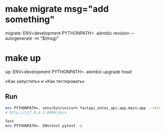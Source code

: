 # make migrate msg="add something"
migrate:
	ENV=development PYTHONPATH=. alembic revision --autogenerate -m "$(msg)"

# make up
up:
	ENV=development PYTHONPATH=. alembic upgrade head


«Как запустить» и «Как тестировать»
## Run
```bash
env PYTHONPATH=. venv/bin/uvicorn fastapi_notes_api.app.main:app --reload
# http://127.0.0.1:8000/docs

Test
env PYTHONPATH=. ENV=test pytest -q